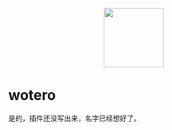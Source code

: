 <p align="center">
  <img src="https://files.mdnice.com/user/3849/d420bcc0-5c4a-48ea-8df0-768aeeed8a52.png" width=120 />
</p>

# wotero
是的，插件还没写出来，名字已经想好了。
